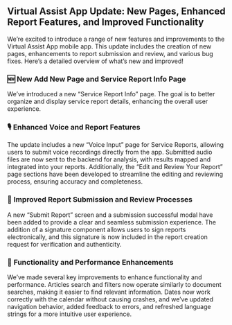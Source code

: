 ## Virtual Assist App Update: New Pages, Enhanced Report Features, and Improved Functionality

We’re excited to introduce a range of new features and improvements to the Virtual Assist App mobile app. This update includes the creation of new pages, enhancements to report submission and review, and various bug fixes. Here’s a detailed overview of what’s new and improved!

### 🆕 **New Add New Page and Service Report Info Page**

We’ve introduced a  new “Service Report Info” page. The goal is to better organize and display service report details, enhancing the overall user experience.

### 🎙️ **Enhanced Voice and Report Features**

The update includes a new “Voice Input” page for Service Reports, allowing users to submit voice recordings directly from the app. Submitted audio files are now sent to the backend for analysis, with results mapped and integrated into your reports. Additionally, the “Edit and Review Your Report” page sections have been developed to streamline the editing and reviewing process, ensuring accuracy and completeness.

### 📝 **Improved Report Submission and Review Processes**

A new “Submit Report” screen and a submission successful modal have been added to provide a clear and seamless submission experience. The addition of a signature component allows users to sign reports electronically, and this signature is now included in the report creation request for verification and authenticity.

### 🔧 **Functionality and Performance Enhancements**

We’ve made several key improvements to enhance functionality and performance. Articles search and filters now operate similarly to document searches, making it easier to find relevant information. Dates now work correctly with the calendar without causing crashes, and we’ve updated navigation behavior, added feedback to errors, and refreshed language strings for a more intuitive user experience. 
